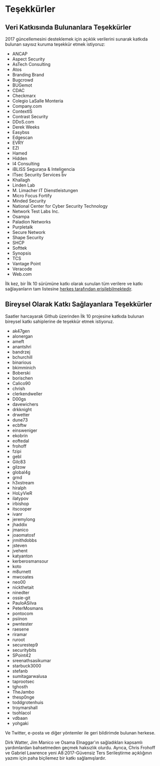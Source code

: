 # Teşekkürler

## Veri Katkısında Bulunanlara Teşekkürler

2017 güncellemesini desteklemek için açıklık verilerini sunarak katkıda bulunan sayısız kuruma teşekkür etmek istiyoruz:

* ANCAP
* Aspect Security
* AsTech Consulting
* Atos
* Branding Brand
* Bugcrowd
* BUGemot
* CDAC
* Checkmarx
* Colegio LaSalle Monteria
* Company.com
* ContextIS
* Contrast Security
* DDoS.com
* Derek Weeks
* Easybss
* Edgescan
* EVRY
* EZI
* Hamed
* Hidden
* I4 Consulting
* iBLISS Seguran̤a & Intelig̻encia
* ITsec Security Services bv
* Khallagh
* Linden Lab
* M. Limacher IT Dienstleistungen
* Micro Focus Fortify
* Minded Security
* National Center for Cyber Security Technology
* Network Test Labs Inc.
* Osampa
* Paladion Networks
* Purpletalk
* Secure Network
* Shape Security
* SHCP
* Softtek
* Synopsis
* TCS
* Vantage Point
* Veracode
* Web.com

İlk kez, bir İlk 10 sürümüne katkı olarak sunulan tüm verilere ve katkı sağlayanların tam listesine [herkes tarafından erişilebilmektedir](https://github.com/OWASP/Top10/tree/master/2017/datacall/submissions).

## Bireysel Olarak Katkı Sağlayanlara Teşekkürler

Saatler harcayarak Github üzerinden İlk 10 projesine katkıda bulunan bireysel katkı sahiplerine de teşekkür etmek istiyoruz.

* ak47gen
* alonergan
* ameft
* anantshri
* bandrzej
* bchurchill
* binarious
* bkimminich
* Boberski
* borischen
* Calico90
* chrish
* clerkendweller
* D00gs
* davewichers
* drkknight
* drwetter
* dune73
* ecbftw
* einsweniger
* ekobrin
* eoftedal
* frohoff
* fzipi
* gebl
* Gilc83
* gilzow
* global4g
* grnd
* h3xstream
* hiralph
* HoLyVieR
* ilatypov
* irbishop
* itscooper
* ivanr
* jeremylong
* jhaddix
* jmanico
* joaomatosf
* jrmithdobbs
* jsteven
* jvehent
* katyanton
* kerberosmansour
* koto
* m8urnett
* mwcoates
* neo00
* nickthetait
* ninedter
* ossie-git
* PauloASilva
* PeterMosmans
* pontocom
* psiinon
* pwntester
* raesene
* riramar
* ruroot
* securestep9
* securitybits
* SPoint42
* sreenathsasikumar
* starbuck3000
* stefanb
* sumitagarwalusa
* taprootsec
* tghosth
* TheJambo
* thesp0nge
* toddgrotenhuis
* troymarshall
* tsohlacol
* vdbaan
* yohgaki

Ve Twitter, e-posta ve diğer yöntemler ile geri bildirimde bulunan herkese.

Dirk Watter, Jim Manico ve Osama Elnaggar'ın sağladıkları kapsamlı yardımlardan bahsetmeden geçmek haksızlık olurdu. Ayrıca, Chris Frohoff ve Gabriel Lawrence yeni A8:2017-Güvensiz Ters Serileştirme açıklığının yazımı için paha biçilemez bir katkı sağlamışlardır.
